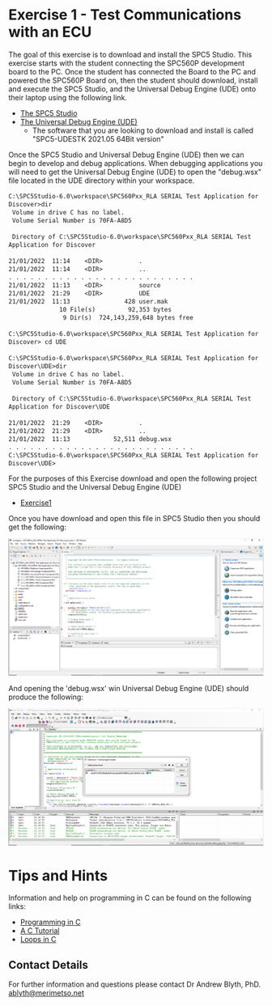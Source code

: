 # Exercise 1 - Test Communications with an ECU

The goal of this exercise is to download and install the SPC5 Studio. This exercise starts with the student connecting the SPC560P development board to the PC. Once the student has connected the Board to the PC and powered the SPC560P Board on, then the student should download, install and execute the SPC5 Studio, and the Universal Debug Engine (UDE) onto their laptop using the following link.

* [The SPC5 Studio](https://www.st.com/content/st_com/en/products/development-tools/software-development-tools/spc5-software-development-tools/spc5-studio.html)
* [The Universal Debug Engine (UDE)](https://www.pls-mc.com/service/downloads/download-spc5-udestk/)
  * The software that you are looking to download and install is called "SPC5-UDESTK 2021.05 64Bit version"

Once the SPC5 Studio and Universal Debug Engine (UDE) then we can begin to develop and debug applications. When debugging applications you will need to get the Universal Debug Engine (UDE) to open the "debug.wsx" file located in the UDE directory within your workspace.
```
C:\SPC5Studio-6.0\workspace\SPC560Pxx_RLA SERIAL Test Application for Discover>dir
 Volume in drive C has no label.
 Volume Serial Number is 70FA-A8D5

 Directory of C:\SPC5Studio-6.0\workspace\SPC560Pxx_RLA SERIAL Test Application for Discover

21/01/2022  11:14    <DIR>          .
21/01/2022  11:14    <DIR>          ..
. . . . . . . . . . . . . . . . . . . . . . . . . .
21/01/2022  11:13    <DIR>          source
21/01/2022  21:29    <DIR>          UDE
21/01/2022  11:13               428 user.mak
              10 File(s)         92,353 bytes
               9 Dir(s)  724,143,259,648 bytes free

C:\SPC5Studio-6.0\workspace\SPC560Pxx_RLA SERIAL Test Application for Discover> cd UDE

C:\SPC5Studio-6.0\workspace\SPC560Pxx_RLA SERIAL Test Application for Discover\UDE>dir
 Volume in drive C has no label.
 Volume Serial Number is 70FA-A8D5

 Directory of C:\SPC5Studio-6.0\workspace\SPC560Pxx_RLA SERIAL Test Application for Discover\UDE

21/01/2022  21:29    <DIR>          .
21/01/2022  21:29    <DIR>          ..
21/01/2022  11:13            52,511 debug.wsx
. . . . . . . . . . . . . . . . . . . . . . . . . .
C:\SPC5Studio-6.0\workspace\SPC560Pxx_RLA SERIAL Test Application for Discover\UDE>

```
For the purposes of this Exercise download and open the following project SPC5 Studio and the Universal Debug Engine (UDE)

* [Exercise1](https://github.com/Merimetso-Code/EmbeddedAutomotiveSecurity/blob/main/EXERCISE1.zip)

Once you have download and open this file in SPC5 Studio then you should get the following:

![SPC5STUDIO](SPC.png)

And opening the 'debug.wsx' win Universal Debug Engine (UDE) should produce the following:

![UDE](UDE.png)

# Tips and Hints
Information and help on programming in C can be found on the following links:
* [Programming in C](https://beginnersbook.com/2014/01/c-program-structure/)
* [A C Tutorial](https://www.cprogramming.com/tutorial/c-tutorial.html?inl=nv)
* [Loops in C](https://www.tutorialspoint.com/cprogramming/c_loops.htm)

## Contact Details

For further information and questions please contact Dr Andrew Blyth, PhD. <ablyth@merimetso.net>
